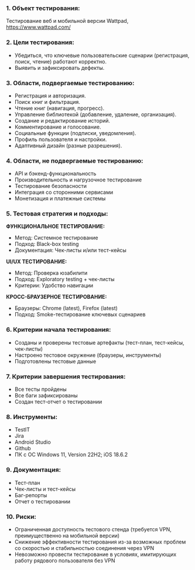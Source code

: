 ### 1. Объект тестирования: 
Тестирование веб и мобильной версии Wattpad, https://www.wattpad.com/

### 2. Цели тестирования: 
* Убедиться, что ключевые пользовательские сценарии (регистрация, поиск, чтение) работают корректно.
* Выявить и зафиксировать дефекты. 

### 3. Области, подвергаемые тестированию:
* Регистрация и авторизация.
* Поиск книг и фильтрация.
* Чтение книг (навигация, прогресс).
* Управление библиотекой (добавление, удаление, организация).
* Создание и редактирование историй.
* Комментирование и голосование.
* Социальные функции (подписки, уведомления).
* Профиль пользователя и настройки.
* Адаптивный дизайн (разные разрешения).

### 4. Области, не подвергаемые тестированию:
* API и бэкенд-функциональность
* Производительность и нагрузочное тестирование
* Тестирование безопасности 
* Интеграция со сторонними сервисами
* Монетизация и платежные системы

### 5. Тестовая стратегия и подходы: 

**ФУНКЦИОНАЛЬНОЕ ТЕСТИРОВАНИЕ:**
* Метод: Системное тестирование 
* Подход: Black-box testing
* Документация: Чек-листы и/или тест-кейсы 

**UI/UX ТЕСТИРОВАНИЕ:**
* Метод: Проверка юзабилити
* Подход: Exploratory testing + чек-листы
* Критерии: Удобство навигации

**КРОСС-БРАУЗЕРНОЕ ТЕСТИРОВАНИЕ:**
* Браузеры: Chrome (latest), Firefox (latest)
* Подход: Smoke-тестирование ключевых сценариев

### 6. Критерии начала тестирования:
* Созданы и проверены тестовые артефакты (тест-план, тест-кейсы, чек-листы)
* Настроено тестовое окружение (браузеры, инструменты)
* Подготовлены тестовые данные

### 7. Критерии завершения тестирования: 
* Все тесты пройдены
* Все баги зафиксированы
* Создан тест-отчет о тестировании
  
### 8. Инструменты: 
* TestIT
* Jira 
* Android Studio
* Github
* ПК с ОС Windows 11, Version 22H2; iOS 18.6.2
  
### 9. Документация: 
* Тест-план
* Чек-листы и тест-кейсы
* Баг-репорты
* Отчет о тестировании

### 10. Риски: 
* Ограниченная доступность тестового стенда (требуется VPN, преимущественно на мобильной версии)
* Снижение эффективности тестирования из-за возможных проблем со скоростью и стабильностью соединения через VPN
* Невозможно провести тестирование в условиях, имитирующих работу рядового пользователя без VPN
  
